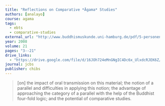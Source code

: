 ```yaml
---
title: "Reflections on Comparative *Āgama* Studies"
authors: [analayo]
course: agama
tags:
  - ebts
  - comparative-studies
external_url: "http://www.buddhismuskunde.uni-hamburg.de/pdf/5-personen/analayo/reflect-comp-agama.pdf"
year: 2008
volume: 21
pages: "3--21"
drive_links:
  - "https://drive.google.com/file/d/16JOh724eMnGNgIC4Dc6x_UlxdcRJEK6Z/view?usp=drivesdk"
journal: jcbs
publisher: chibs
---
```


> [on] the impact of oral transmission on this material; the notion of a parallel and difficulties in applying this notion; the advantage of approaching the category of a parallel with the help of the Buddhist four-fold logic; and the potential of comparative studies.
